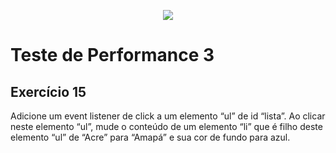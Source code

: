 <p align="center">
    <img src="https://www.infnet.edu.br/infnet/wp-content/themes/infnet.homepage//assets/img/LogoInfnetRodape.png"/>
</p>

# Teste de Performance 3

## Exercício 15

Adicione um event listener de click a um elemento “ul” de id “lista”. Ao clicar neste elemento “ul”, mude o conteúdo de um elemento  “li” que é filho deste elemento “ul” de “Acre” para “Amapá” e sua cor de fundo para azul.